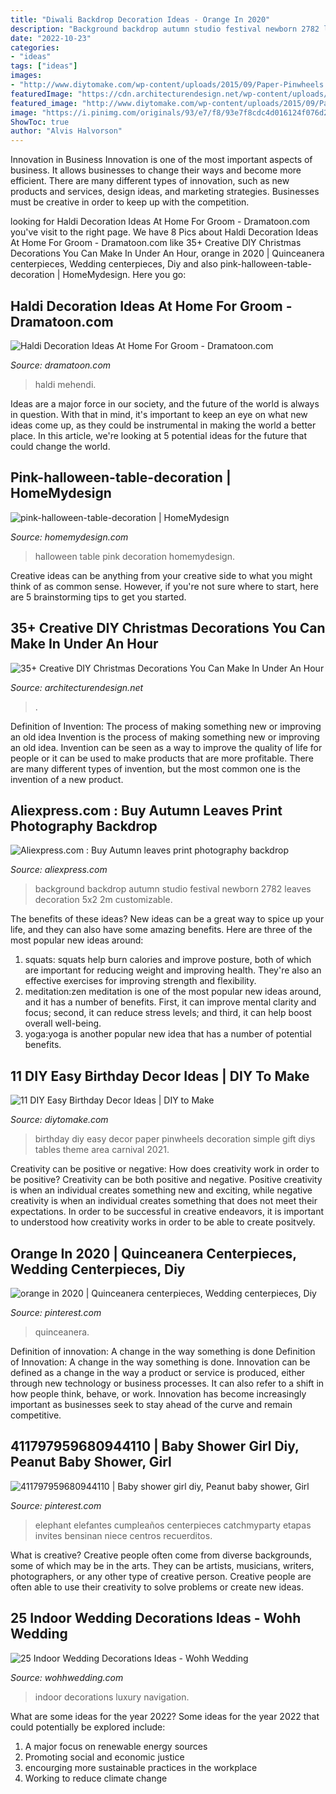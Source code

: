 ```yaml
---
title: "Diwali Backdrop Decoration Ideas - Orange In 2020"
description: "Background backdrop autumn studio festival newborn 2782 leaves decoration 5x2 2m customizable"
date: "2022-10-23"
categories:
- "ideas"
tags: ["ideas"]
images:
- "http://www.diytomake.com/wp-content/uploads/2015/09/Paper-Pinwheels.jpg"
featuredImage: "https://cdn.architecturendesign.net/wp-content/uploads/2015/12/AD-Christmas-Decorations-You-Can-Make-In-An-Hour-33.jpg"
featured_image: "http://www.diytomake.com/wp-content/uploads/2015/09/Paper-Pinwheels.jpg"
image: "https://i.pinimg.com/originals/93/e7/f8/93e7f8cdc4d016124f076d238d3f77be.jpg"
ShowToc: true
author: "Alvis Halvorson"
---
```



Innovation in Business
Innovation is one of the most important aspects of business. It allows businesses to change their ways and become more efficient. There are many different types of innovation, such as new products and services, design ideas, and marketing strategies. Businesses must be creative in order to keep up with the competition.

	

		
looking for Haldi Decoration Ideas At Home For Groom - Dramatoon.com you've visit to the right page. We have 8 Pics about Haldi Decoration Ideas At Home For Groom - Dramatoon.com like 35+ Creative DIY Christmas Decorations You Can Make In Under An Hour, orange in 2020 | Quinceanera centerpieces, Wedding centerpieces, Diy and also pink-halloween-table-decoration | HomeMydesign. Here you go:
		
    
## Haldi Decoration Ideas At Home For Groom - Dramatoon.com

<img loading=lazy src="https://i.pinimg.com/originals/93/e7/f8/93e7f8cdc4d016124f076d238d3f77be.jpg" onerror="this.onerror=null;this.src='https://tse4.mm.bing.net/th?id=OIP.E-mOqOb9JZqZ410p0UxOTgHaLG&amp;pid=15.1';" alt="Haldi Decoration Ideas At Home For Groom - Dramatoon.com">

_Source: dramatoon.com_

>haldi mehendi. 

	

Ideas are a major force in our society, and the future of the world is always in question. With that in mind, it's important to keep an eye on what new ideas come up, as they could be instrumental in making the world a better place. In this article, we're looking at 5 potential ideas for the future that could change the world.

    
## Pink-halloween-table-decoration | HomeMydesign

<img loading=lazy src="https://homemydesign.com/wp-content/uploads/2014/09/pink-halloween-table-decoration.jpg" onerror="this.onerror=null;this.src='https://tse1.mm.bing.net/th?id=OIP.SY18StK4O_4xomBvnvwmowHaLH&amp;pid=15.1';" alt="pink-halloween-table-decoration | HomeMydesign">

_Source: homemydesign.com_

>halloween table pink decoration homemydesign. 

	

Creative ideas can be anything from your creative side to what you might think of as common sense. However, if you're not sure where to start, here are 5 brainstorming tips to get you started.

    
## 35+ Creative DIY Christmas Decorations You Can Make In Under An Hour

<img loading=lazy src="https://cdn.architecturendesign.net/wp-content/uploads/2015/12/AD-Christmas-Decorations-You-Can-Make-In-An-Hour-33.jpg" onerror="this.onerror=null;this.src='https://tse2.mm.bing.net/th?id=OIP.hPirGQULTwAxF4eMDeTgmQHaNS&amp;pid=15.1';" alt="35+ Creative DIY Christmas Decorations You Can Make In Under An Hour">

_Source: architecturendesign.net_

>. 

	

Definition of Invention: The process of making something new or improving an old idea
Invention is the process of making something new or improving an old idea. Invention can be seen as a way to improve the quality of life for people or it can be used to make products that are more profitable. There are many different types of invention, but the most common one is the invention of a new product.

    
## Aliexpress.com : Buy Autumn Leaves Print Photography Backdrop

<img loading=lazy src="https://ae01.alicdn.com/kf/HTB1E1fbXx6I8KJjSszfq6yZVXXay/Autumn-leaves-print-photography-backdrop-background-for-studio-newborn-baby-festival-decoration-D-2782.jpg" onerror="this.onerror=null;this.src='https://tse3.mm.bing.net/th?id=OIP.w6HA1F-pnbHd6nwb0RL-yAHaKy&amp;pid=15.1';" alt="Aliexpress.com : Buy Autumn leaves print photography backdrop">

_Source: aliexpress.com_

>background backdrop autumn studio festival newborn 2782 leaves decoration 5x2 2m customizable. 

	

The benefits of these ideas?
New ideas can be a great way to spice up your life, and they can also have some amazing benefits. Here are three of the most popular new ideas around: 
1. squats: squats help burn calories and improve posture, both of which are important for reducing weight and improving health. They're also an effective exercises for improving strength and flexibility. 
2. meditation:zen meditation is one of the most popular new ideas around, and it has a number of benefits. First, it can improve mental clarity and focus; second, it can reduce stress levels; and third, it can help boost overall well-being. 
3. yoga:yoga is another popular new idea that has a number of potential benefits.

    
## 11 DIY Easy Birthday Decor Ideas | DIY To Make

<img loading=lazy src="http://www.diytomake.com/wp-content/uploads/2015/09/Paper-Pinwheels.jpg" onerror="this.onerror=null;this.src='https://tse2.mm.bing.net/th?id=OIP.CQBf9e4IF1bsfxFDGHhjygHaLI&amp;pid=15.1';" alt="11 DIY Easy Birthday Decor Ideas | DIY to Make">

_Source: diytomake.com_

>birthday diy easy decor paper pinwheels decoration simple gift diys tables theme area carnival 2021. 

	

Creativity can be positive or negative: How does creativity work in order to be positive?
Creativity can be both positive and negative. Positive creativity is when an individual creates something new and exciting, while negative creativity is when an individual creates something that does not meet their expectations. In order to be successful in creative endeavors, it is important to understood how creativity works in order to be able to create positvely.

    
## Orange In 2020 | Quinceanera Centerpieces, Wedding Centerpieces, Diy

<img loading=lazy src="https://i.pinimg.com/736x/1b/4b/c5/1b4bc5f4dac2114d183edb46ebdc9103.jpg" onerror="this.onerror=null;this.src='https://tse4.mm.bing.net/th?id=OIP.4D-6j3in8dzmVr0-u6tpgwHaI5&amp;pid=15.1';" alt="orange in 2020 | Quinceanera centerpieces, Wedding centerpieces, Diy">

_Source: pinterest.com_

>quinceanera. 

	

Definition of innovation: A change in the way something is done
Definition of Innovation: A change in the way something is done. Innovation can be defined as a change in the way a product or service is produced, either through new technology or business processes. It can also refer to a shift in how people think, behave, or work. Innovation has become increasingly important as businesses seek to stay ahead of the curve and remain competitive.

    
## 411797959680944110 | Baby Shower Girl Diy, Peanut Baby Shower, Girl

<img loading=lazy src="https://i.pinimg.com/736x/61/59/c4/6159c4327f62088fabb435b42fecff4d.jpg" onerror="this.onerror=null;this.src='https://tse1.mm.bing.net/th?id=OIP.ZSz3wURyVU5JsmP7fyiNOgHaJ4&amp;pid=15.1';" alt="411797959680944110 | Baby shower girl diy, Peanut baby shower, Girl">

_Source: pinterest.com_

>elephant elefantes cumpleaños centerpieces catchmyparty etapas invites bensinan niece centros recuerditos. 

	

What is creative?
Creative people often come from diverse backgrounds, some of which may be in the arts. They can be artists, musicians, writers, photographers, or any other type of creative person. Creative people are often able to use their creativity to solve problems or create new ideas.

    
## 25 Indoor Wedding Decorations Ideas - Wohh Wedding

<img loading=lazy src="http://wohhwedding.com/wp-content/uploads/2016/05/Luxury-Indoor-Wedding-Decorations.jpg" onerror="this.onerror=null;this.src='https://tse3.mm.bing.net/th?id=OIP.Sk50DXLxyPzkS96B-8GFkgHaLG&amp;pid=15.1';" alt="25 Indoor Wedding Decorations Ideas - Wohh Wedding">

_Source: wohhwedding.com_

>indoor decorations luxury navigation. 

	

What are some ideas for the year 2022?
Some ideas for the year 2022 that could potentially be explored include: 
1. A major focus on renewable energy sources 
2. Promoting social and economic justice 
3. encourging more sustainable practices in the workplace 
4. Working to reduce climate change 

